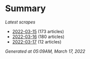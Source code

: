 # Summary
*Latest scrapes*
* [2022-03-15](https://github.com/nuuuwan/news_lk/blob/data/news_lk.2022-03-15.json) (173 articles)
* [2022-03-16](https://github.com/nuuuwan/news_lk/blob/data/news_lk.2022-03-16.json) (180 articles)
* [2022-03-17](https://github.com/nuuuwan/news_lk/blob/data/news_lk.2022-03-17.json) (12 articles)

*Generated at 05:09AM, March 17, 2022*